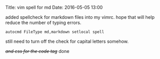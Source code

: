 Title: vim spell for md
Date: 2016-05-05 13:00

added spellcheck for markdown files into my vimrc.
hope that will help reduce the number of typing errors.

    autocmd FileType md,markdown setlocal spell
still need to turn off the check for capital letters somehow.

<strike>*and css for the code tag*</strike>
done
